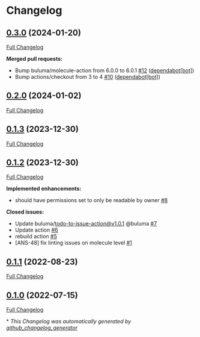 # Changelog

## [0.3.0](https://github.com/buluma/ansible-role-datadog/tree/0.3.0) (2024-01-20)

[Full Changelog](https://github.com/buluma/ansible-role-datadog/compare/0.2.0...0.3.0)

**Merged pull requests:**

- Bump buluma/molecule-action from 6.0.0 to 6.0.1 [\#12](https://github.com/buluma/ansible-role-datadog/pull/12) ([dependabot[bot]](https://github.com/apps/dependabot))
- Bump actions/checkout from 3 to 4 [\#10](https://github.com/buluma/ansible-role-datadog/pull/10) ([dependabot[bot]](https://github.com/apps/dependabot))

## [0.2.0](https://github.com/buluma/ansible-role-datadog/tree/0.2.0) (2024-01-02)

[Full Changelog](https://github.com/buluma/ansible-role-datadog/compare/0.1.3...0.2.0)

## [0.1.3](https://github.com/buluma/ansible-role-datadog/tree/0.1.3) (2023-12-30)

[Full Changelog](https://github.com/buluma/ansible-role-datadog/compare/0.1.2...0.1.3)

## [0.1.2](https://github.com/buluma/ansible-role-datadog/tree/0.1.2) (2023-12-30)

[Full Changelog](https://github.com/buluma/ansible-role-datadog/compare/0.1.1...0.1.2)

**Implemented enhancements:**

- should have permissions set to only be readable by owner [\#8](https://github.com/buluma/ansible-role-datadog/issues/8)

**Closed issues:**

- Update buluma/todo-to-issue-action@v1.0.1 @buluma [\#7](https://github.com/buluma/ansible-role-datadog/issues/7)
- Update action [\#6](https://github.com/buluma/ansible-role-datadog/issues/6)
- rebuild action [\#5](https://github.com/buluma/ansible-role-datadog/issues/5)
- \[ANS-48\] fix linting issues on molecule level [\#1](https://github.com/buluma/ansible-role-datadog/issues/1)

## [0.1.1](https://github.com/buluma/ansible-role-datadog/tree/0.1.1) (2022-08-23)

[Full Changelog](https://github.com/buluma/ansible-role-datadog/compare/0.1.0...0.1.1)

## [0.1.0](https://github.com/buluma/ansible-role-datadog/tree/0.1.0) (2022-07-15)

[Full Changelog](https://github.com/buluma/ansible-role-datadog/compare/1c4509bc8f13e666399eb237528ac1be9fa78c19...0.1.0)



\* *This Changelog was automatically generated by [github_changelog_generator](https://github.com/github-changelog-generator/github-changelog-generator)*
